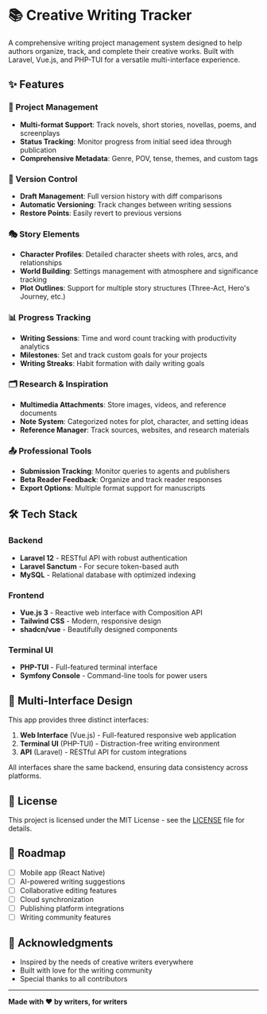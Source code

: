 # 📚 Creative Writing Tracker

A comprehensive writing project management system designed to help authors organize, track, and complete their creative works. Built with Laravel, Vue.js, and PHP-TUI for a versatile multi-interface experience.

## ✨ Features

### 📝 Project Management
- **Multi-format Support**: Track novels, short stories, novellas, poems, and screenplays
- **Status Tracking**: Monitor progress from initial seed idea through publication
- **Comprehensive Metadata**: Genre, POV, tense, themes, and custom tags

### 🔄 Version Control
- **Draft Management**: Full version history with diff comparisons
- **Automatic Versioning**: Track changes between writing sessions
- **Restore Points**: Easily revert to previous versions

### 🎭 Story Elements
- **Character Profiles**: Detailed character sheets with roles, arcs, and relationships
- **World Building**: Settings management with atmosphere and significance tracking
- **Plot Outlines**: Support for multiple story structures (Three-Act, Hero's Journey, etc.)

### 📊 Progress Tracking
- **Writing Sessions**: Time and word count tracking with productivity analytics
- **Milestones**: Set and track custom goals for your projects
- **Writing Streaks**: Habit formation with daily writing goals

### 🗂️ Research & Inspiration
- **Multimedia Attachments**: Store images, videos, and reference documents
- **Note System**: Categorized notes for plot, character, and setting ideas
- **Reference Manager**: Track sources, websites, and research materials

### 📤 Professional Tools
- **Submission Tracking**: Monitor queries to agents and publishers
- **Beta Reader Feedback**: Organize and track reader responses
- **Export Options**: Multiple format support for manuscripts

## 🛠️ Tech Stack

### Backend
- **Laravel 12** - RESTful API with robust authentication
- **Laravel Sanctum** - For secure token-based auth
- **MySQL** - Relational database with optimized indexing

### Frontend
- **Vue.js 3** - Reactive web interface with Composition API
- **Tailwind CSS** - Modern, responsive design
- **shadcn/vue** - Beautifully designed components

### Terminal UI
- **PHP-TUI** - Full-featured terminal interface
- **Symfony Console** - Command-line tools for power users


## 📱 Multi-Interface Design

This app provides three distinct interfaces:

1. **Web Interface** (Vue.js) - Full-featured responsive web application
2. **Terminal UI** (PHP-TUI) - Distraction-free writing environment
3. **API** (Laravel) - RESTful API for custom integrations

All interfaces share the same backend, ensuring data consistency across platforms.

## 📄 License

This project is licensed under the MIT License - see the [LICENSE](LICENSE) file for details.

## 🎯 Roadmap

- [ ] Mobile app (React Native)
- [ ] AI-powered writing suggestions
- [ ] Collaborative editing features
- [ ] Cloud synchronization
- [ ] Publishing platform integrations
- [ ] Writing community features

## 🙏 Acknowledgments

- Inspired by the needs of creative writers everywhere
- Built with love for the writing community
- Special thanks to all contributors

---

**Made with ❤️ by writers, for writers**
